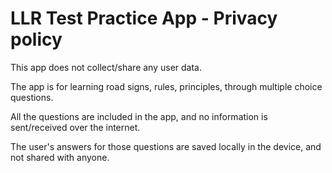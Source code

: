 # LLR Test Practice App - Privacy policy

This app does not collect/share any user data.

The app is for learning road signs, rules, principles, through multiple choice questions.

All the questions are included in the app, and no information is sent/received over the internet.

The user's answers for those questions are saved locally in the device, and not shared with anyone.
